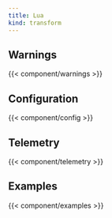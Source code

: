 ```yaml
---
title: Lua
kind: transform
---
```


## Warnings

{{< component/warnings >}}

## Configuration

{{< component/config >}}

## Telemetry

{{< component/telemetry >}}

## Examples

{{< component/examples >}}
